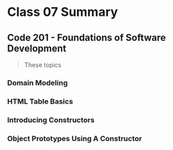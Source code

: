 # Class 07 Summary
## Code 201 - Foundations of Software Development

> These topics

### Domain Modeling

### HTML Table Basics

### Introducing Constructors

### Object Prototypes Using A Constructor